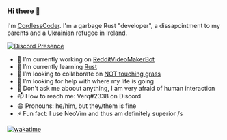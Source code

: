 ### Hi there 👋
I'm [CordlessCoder](https://github.com/CordlessCoder). I'm a garbage Rust "developer", a dissapointment to my parents and a Ukrainian refugee in Ireland.

[![Discord Presence](https://lanyard.cnrad.dev/api/577885109894512659)](https://discord.com/users/577885109894512659)


- 🔭 I’m currently working on [RedditVideoMakerBot](https://github.com/elebumm/RedditVideoMakerBot)
- 🌱 I’m currently learning [Rust](https://rust-lang.org)
- 👯 I’m looking to collaborate on [NOT touching grass](https://roman.vm.net.ua)
- 🤔 I’m looking for help with where my life is going
- 💬 Don't ask me aboout anything, I am very afraid of human interaction
- 📫 How to reach me: Verq#2338 on Discord
- 😄 Pronouns: he/him, but they/them is fine
- ⚡ Fun fact: I use NeoVim and thus am definitely superior /s

[![wakatime](https://wakatime.com/badge/user/142fa03b-8422-4171-9266-2b6d37f60c35.svg)](https://wakatime.com/@142fa03b-8422-4171-9266-2b6d37f60c35)
